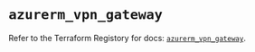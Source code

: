 # `azurerm_vpn_gateway`

Refer to the Terraform Registory for docs: [`azurerm_vpn_gateway`](https://registry.terraform.io/providers/hashicorp/azurerm/3.79.0/docs/resources/vpn_gateway).

